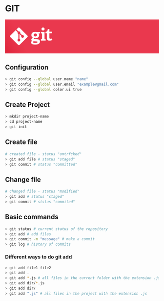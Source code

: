 # GIT
<img src="images/git.jpg" alt="logo">

## Configuration
```bash
> git config --global user.name "name"
> git config --global user.email "example@gmail.com"
> git config --global color.ui true
```

## Create Project
```bash
> mkdir project-name
> cd project-name
> git init
```

## Create file
```bash
# created file - status "untrfcked"
> git add file # status "staged"
> git commit # status "committed"
```
## Change file
```bash
# changed file - status "modified"
> git add # status "staged"
> git commit # ststus "commited"
```
## Basic commands
```bash
> git status # current status of the repository
> git add # add files
> git commit -m "message" # make a commit
> git log # history of commits
```
### Different ways to do git add
```bash
> git add file1 file2
> git add .
> git add *.js # all files in the current folder with the extension .js
> git add dir/*.js
> git add dir/
> git add ".js" # all files in the project with the extension .js
```